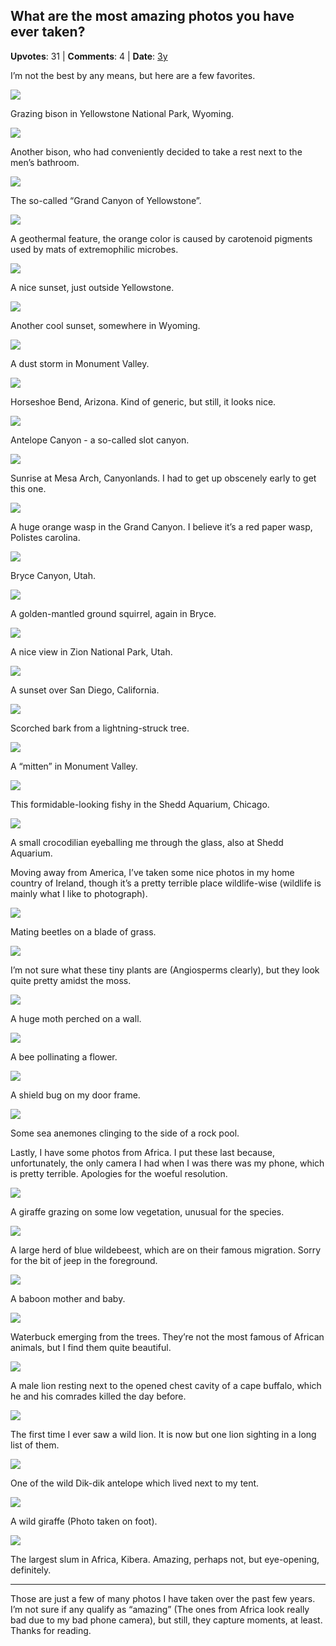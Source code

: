 ## What are the most amazing photos you have ever taken?
    
**Upvotes**: 31 | **Comments**: 4 | **Date**: [3y](https://www.quora.com/What-are-the-most-amazing-photos-you-have-ever-taken/answer/Gary-Meaney)

I’m not the best by any means, but here are a few favorites.

![](https://qph.fs.quoracdn.net/main-qimg-25f42237d04a7e008b906e03b9d740ae-pjlq)

Grazing bison in Yellowstone National Park, Wyoming.

![](https://qph.fs.quoracdn.net/main-qimg-a65ed09294f8eb293823c7edf6b26477-pjlq)

Another bison, who had conveniently decided to take a rest next to the men’s bathroom.

![](https://qph.fs.quoracdn.net/main-qimg-15b4916129b7bc80a90b6c6337653555-pjlq)

The so-called “Grand Canyon of Yellowstone”.

![](https://qph.fs.quoracdn.net/main-qimg-cd338e222f9478b3c0e700996afea136-pjlq)

A geothermal feature, the orange color is caused by carotenoid pigments used by mats of extremophilic microbes.

![](https://qph.fs.quoracdn.net/main-qimg-f328569ab19021f5eaa5a1f9dd06d8fb-pjlq)

A nice sunset, just outside Yellowstone.

![](https://qph.fs.quoracdn.net/main-qimg-3ad36c9c10719a8efbe9bfa5b273ac86-pjlq)

Another cool sunset, somewhere in Wyoming.

![](https://qph.fs.quoracdn.net/main-qimg-b46e7906fc0b658ebd8967b3eed7f070-pjlq)

A dust storm in Monument Valley.

![](https://qph.fs.quoracdn.net/main-qimg-766bae4039d9299bcf8ed6f4946a2e08-pjlq)

Horseshoe Bend, Arizona. Kind of generic, but still, it looks nice.

![](https://qph.fs.quoracdn.net/main-qimg-3f0fb80892b0493231090f1db9a5742d-pjlq)

Antelope Canyon - a so-called slot canyon.

![](https://qph.fs.quoracdn.net/main-qimg-05a772742e1ce839298e2560ca5371b1-pjlq)

Sunrise at Mesa Arch, Canyonlands. I had to get up obscenely early to get this one.

![](https://qph.fs.quoracdn.net/main-qimg-7130760102ca255b2c549c12bb6dc2e5-pjlq)

A huge orange wasp in the Grand Canyon. I believe it’s a red paper wasp, Polistes carolina.

![](https://qph.fs.quoracdn.net/main-qimg-cb570f6b08ce235689d6662e1337c99f-pjlq)

Bryce Canyon, Utah.

![](https://qph.fs.quoracdn.net/main-qimg-e3cfa7543b2b21224c99af468f8fa9eb-pjlq)

A golden-mantled ground squirrel, again in Bryce.

![](https://qph.fs.quoracdn.net/main-qimg-81337db7418ed88ad50b5d05d073eadd-pjlq)

A nice view in Zion National Park, Utah.

![](https://qph.fs.quoracdn.net/main-qimg-c1075feb9268dc0a4dba6c18ff062d4b-pjlq)

A sunset over San Diego, California.

![](https://qph.fs.quoracdn.net/main-qimg-91d2de4fbd43e4d084977fcfb29de078-pjlq)

Scorched bark from a lightning-struck tree.

![](https://qph.fs.quoracdn.net/main-qimg-7e5ada1d7b134d271ec41e8a6af4a54f-pjlq)

A “mitten” in Monument Valley.

![](https://qph.fs.quoracdn.net/main-qimg-4cf898eb67d684bce4fa57c0830467b8-pjlq)

This formidable-looking fishy in the Shedd Aquarium, Chicago.

![](https://qph.fs.quoracdn.net/main-qimg-2fed0f56aa4257f945fa5252fd27f942-pjlq)

A small crocodilian eyeballing me through the glass, also at Shedd Aquarium.

Moving away from America, I’ve taken some nice photos in my home country of Ireland, though it’s a pretty terrible place wildlife-wise (wildlife is mainly what I like to photograph).

![](https://qph.fs.quoracdn.net/main-qimg-28fe2a28815dd57eb8f21dec8804647c-pjlq)

Mating beetles on a blade of grass.

![](https://qph.fs.quoracdn.net/main-qimg-ae6f9b25b6d5efb136748139f8bca405-pjlq)

I’m not sure what these tiny plants are (Angiosperms clearly), but they look quite pretty amidst the moss.

![](https://qph.fs.quoracdn.net/main-qimg-dc60e5ee97f093b8c6418e2a51c2e61b-pjlq)

A huge moth perched on a wall.

![](https://qph.fs.quoracdn.net/main-qimg-8350ecebdc75a00c26fd6ed7fe186f82-pjlq)

A bee pollinating a flower.

![](https://qph.fs.quoracdn.net/main-qimg-fcf4bb00e5e51765e9629074e909ab76-pjlq)

A shield bug on my door frame.

![](https://qph.fs.quoracdn.net/main-qimg-b41c5e0019a3b66359170d5d8949c6f7-pjlq)

Some sea anemones clinging to the side of a rock pool.

Lastly, I have some photos from Africa. I put these last because, unfortunately, the only camera I had when I was there was my phone, which is pretty terrible. Apologies for the woeful resolution.

![](https://qph.fs.quoracdn.net/main-qimg-099e5d5df211991b2e0d4ff8c43c5b40-lq)

A giraffe grazing on some low vegetation, unusual for the species.

![](https://qph.fs.quoracdn.net/main-qimg-716715ee558ef49a22dcb63cb6867812-lq)

A large herd of blue wildebeest, which are on their famous migration. Sorry for the bit of jeep in the foreground.

![](https://qph.fs.quoracdn.net/main-qimg-e4ba9fc4cb8d896232f7c34354922153-lq)

A baboon mother and baby.

![](https://qph.fs.quoracdn.net/main-qimg-cd663ae46adfd0fab9486de8c7df4f18-lq)

Waterbuck emerging from the trees. They’re not the most famous of African animals, but I find them quite beautiful.

![](https://qph.fs.quoracdn.net/main-qimg-98e760203093b89811dca6fa069d61ce-lq)

A male lion resting next to the opened chest cavity of a cape buffalo, which he and his comrades killed the day before.

![](https://qph.fs.quoracdn.net/main-qimg-5e2ff4ec1733864bdeaa8791e121fd2b-lq)

The first time I ever saw a wild lion. It is now but one lion sighting in a long list of them.

![](https://qph.fs.quoracdn.net/main-qimg-9fc6563466f6eccce3398b3c80a12969-lq)

One of the wild Dik-dik antelope which lived next to my tent.

![](https://qph.fs.quoracdn.net/main-qimg-361187eca210fcf3ee3608f11f67cbf8-lq)

A wild giraffe (Photo taken on foot).

![](https://qph.fs.quoracdn.net/main-qimg-179ce615f6bdcfc3f70a3f8a703a9e55-lq)

The largest slum in Africa, Kibera. Amazing, perhaps not, but eye-opening, definitely.

* * *

Those are just a few of many photos I have taken over the past few years. I’m not sure if any qualify as “amazing” (The ones from Africa look really bad due to my bad phone camera), but still, they capture moments, at least. Thanks for reading.

